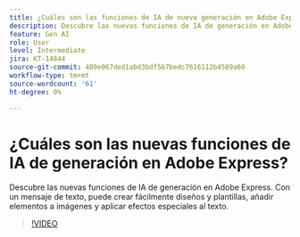 ```yaml
---
title: ¿Cuáles son las funciones de IA de nueva generación en Adobe Express?
description: Descubre las nuevas funciones de IA de generación en Adobe Express
feature: Gen AI
role: User
level: Intermediate
jira: KT-14844
source-git-commit: 409e067ded1abd3bdf5b7bedc7616112b4589a60
workflow-type: tm+mt
source-wordcount: '61'
ht-degree: 0%

---
```


# ¿Cuáles son las nuevas funciones de IA de generación en Adobe Express?

Descubre las nuevas funciones de IA de generación en Adobe Express. Con un mensaje de texto, puede crear fácilmente diseños y plantillas, añadir elementos a imágenes y aplicar efectos especiales al texto.

>[!VIDEO](https://video.tv.adobe.com/v/3427018?quality=12&learn=on&hidetitle=true)
